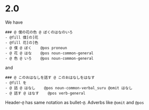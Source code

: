 # 2.0
We have 
```
### @ 僕の花の色 @ ぼくのはなのいろ
- @fill 僕[の]花
- @fill 花[の]色
- @ 僕 @ ぼく    @pos pronoun
- @ 花 @ はな    @pos noun-common-general
- @ 色 @ いろ    @pos noun-common-general
```
and
```
### @ このおはなしを話す @ このおはなしをはなす
- @fill を
- @ 話 @ はなし    @pos noun-common-verbal_suru @omit はなし
- @ 話す @ はなす    @pos verb-general
```
Header-`@` has same notation as bullet-`@`. Adverbs like `@omit` and `@pos` 